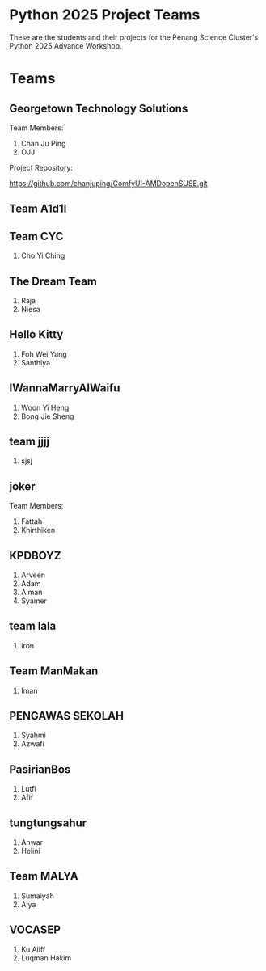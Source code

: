 # Python 2025 Project Teams

These are the students and their projects for the Penang Science Cluster's Python 2025 Advance Workshop.

# Teams

## Georgetown Technology Solutions

Team Members: 

1. Chan Ju Ping
2. OJJ

Project Repository:

https://github.com/chanjuping/ComfyUI-AMDopenSUSE.git
   
## Team A1d1l

## Team CYC
1. Cho Yi Ching

## The Dream Team

1. Raja
2. Niesa

## Hello Kitty

1. Foh Wei Yang
2. Santhiya

## IWannaMarryAIWaifu

1. Woon Yi Heng
2. Bong Jie Sheng

## team jjjj

1. sjsj

## joker

Team Members:

1. Fattah
2. Khirthiken

## KPDBOYZ

1. Arveen
2. Adam
3. Aiman
4. Syamer

## team lala

1. iron

## Team ManMakan

1. Iman

## PENGAWAS SEKOLAH

1. Syahmi
2. Azwafi 

## PasirianBos
1. Lutfi
2. Afif

## tungtungsahur

1. Anwar
2. Helini

## Team MALYA

1. Sumaiyah
2. Alya

## VOCASEP 
1. Ku Aliff
2. Luqman Hakim